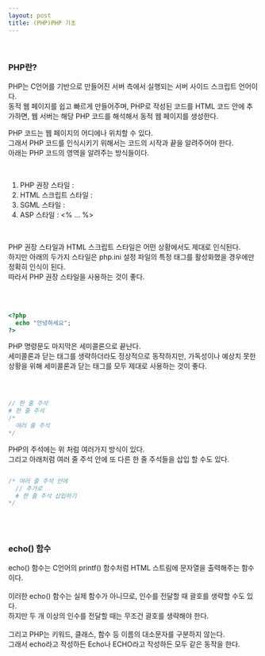 ```yaml
---
layout: post
title: (PHP)PHP 기초
---
```


<br>

### PHP란?

PHP는 C언어를 기반으로 만들어진 서버 측에서 실행되는 서버 사이드 스크립트 언어이다.  
동적 웹 페이지를 쉽고 빠르게 만들어주며, PHP로 작성된 코드를 HTML 코드 안에 추가하면, 웹 서버는 해당 PHP 코드를 해석해서 동적 웹 페이지를 생성한다.
<br>

PHP 코드는 웹 페이지의 어디에나 위치할 수 있다.  
그래서 PHP 코드를 인식시키기 위해서는 코드의 시작과 끝을 알려주어야 한다.  
아래는 PHP 코드의 영역을 알려주는 방식들이다.

<br>

1. PHP 권장 스타일 : <?php ... ?>  
2. HTML 스크립트 스타일 : <script language = "php"> ... </script>  
3. SGML 스타일 : <? ... ?>  
4. ASP 스타일 : <% ... %>

<br>

PHP 권장 스타일과 HTML 스크립트 스타일은 어떤 상황에서도 제대로 인식된다.  
하지만 아래의 두가지 스타일은 php.ini 설정 파일의 특정 태그를 활성화했을 경우에만 정확히 인식이 된다.  
따라서 PHP 권장 스타일을 사용하는 것이 좋다.

<br>
<br>

``` php
<?php
  echo "안녕하세요";
?>

```

PHP 명령문도 마지막은 세미콜론으로 끝난다.  
세미콜론과 닫는 태그를 생략하더라도 정상적으로 동작하지만, 가독성이나 예상치 못한 상황을 위해 세미콜론과 닫는 태그를 모두 제대로 사용하는 것이 좋다. 


<br>

``` php

// 한 줄 주석
# 한 줄 주석
/*
  여러 줄 주석
*/

```

PHP의 주석에는 위 처럼 여러가지 방식이 있다.  
그리고 아래처럼 여러 줄 주석 안에 또 다른 한 줄 주석들을 삽입 할 수도 있다.  

``` php

/* 여러 줄 주석 안에
  // 추가로
  # 한 줄 주석 삽입하기
*/

```

<br>
<br>

### echo() 함수

echo() 함수는 C언어의 printf() 함수처럼 HTML 스트림에 문자열을 출력해주는 함수이다.  
<br>
이러한 echo() 함수는 실제 함수가 아니므로, 인수를 전달할 때 괄호를 생략할 수도 있다.  
하지만 두 개 이상의 인수를 전달할 때는 무조건 괄호를 생략해야 한다.  
<br>
그리고 PHP는 키워드, 클래스, 함수 등 이름의 대소문자를 구분하지 않는다.  
그래서 echo라고 작성하든 Echo나 ECHO라고 작성하든 모두 같은 동작을 한다.  

<br>

